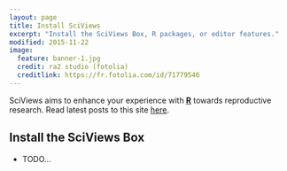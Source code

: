 ```yaml
---
layout: page
title: Install SciViews
excerpt: "Install the SciViews Box, R packages, or editor features."
modified: 2015-11-22
image:
  feature: banner-1.jpg
  credit: ra2 studio (fotolia)
  creditlink: https://fr.fotolia.com/id/71779546
---
```


SciViews aims to enhance your experience with [**R**](http://www.r-project.org) towards reproductive research.
Read latest posts to this site [here](/).

## Install the SciViews Box

* TODO...
